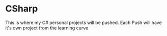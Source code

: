 # CSharp
This is where my C# personal projects will be pushed.
Each Push will have it's own project from the learning curve 
